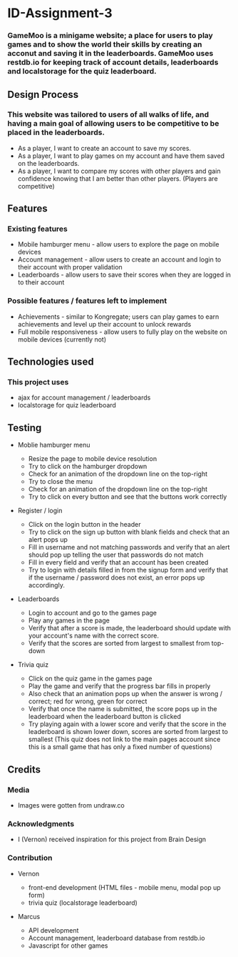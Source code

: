 # ID-Assignment-3

### GameMoo is a minigame website; a place for users to play games and to show the world their skills by creating an acconut and saving it in the leaderboards. GameMoo uses restdb.io for keeping track of account details, leaderboards and localstorage for the quiz leaderboard.

## Design Process

### This website was tailored to users of all walks of life, and having a main goal of allowing users to be competitive to be placed in the leaderboards. 

* As a player, I want to create an account to save my scores.
* As a player, I want to play games on my account and have them saved on the leaderboards.
* As a player, I want to compare my scores with other players and gain confidence knowing that I am better than other players. (Players are competitive)

## Features

### Existing features

* Mobile hamburger menu - allow users to explore the page on mobile devices
* Account management - allow users to create an account and login to their account with proper validation
* Leaderboards - allow users to save their scores when they are logged in to their account

### Possible features / features left to implement

* Achievements - similar to Kongregate; users can play games to earn achievements and level up their account to unlock rewards
* Full mobile responsiveness - allow users to fully play on the website on mobile devices (currently not)

## Technologies used 

### This project uses

* ajax for account management / leaderboards
* localstorage for quiz leaderboard

## Testing

* Moblie hamburger menu
  * Resize the page to mobile device resolution
  * Try to click on the hamburger dropdown
  * Check for an animation of the dropdown line on the top-right
  * Try to close the menu
  * Check for an animation of the dropdown line on the top-right
  * Try to click on every button and see that the buttons work correctly

* Register / login
  * Click on the login button in the header
  * Try to click on the sign up button with blank fields and check that an alert pops up
  * Fill in username and not matching passwords and verify that an alert should pop up telling the user that passwords do not match
  * Fill in every field and verify that an account has been created
  * Try to login with details filled in from the signup form and verify that if the username / password does not exist, an error pops up accordingly.

* Leaderboards
  * Login to account and go to the games page
  * Play any games in the page 
  * Verify that after a score is made, the leaderboard should update with your account's name with the correct score.
  * Verify that the scores are sorted from largest to smallest from top-down
 
* Trivia quiz
  * Click on the quiz game in the games page
  * Play the game and verify that the progress bar fills in properly 
  * Also check that an animation pops up when the answer is wrong / correct; red for wrong, green for correct
  * Verify that once the name is submitted, the score pops up in the leaderboard when the leaderboard button is clicked
  * Try playing again with a lower score and verify that the score in the leaderboard is shown lower down, scores are sorted from largest to smallest
 (This quiz does not link to the main pages account since this is a small game that has only a fixed number of questions)
 
## Credits 
 
### Media
 
 * Images were gotten from undraw.co

### Acknowledgments
 
 * I (Vernon) received inspiration for this project from Brain Design
 
### Contribution
 
* Vernon 
  * front-end development (HTML files - mobile menu, modal pop up form) 
  * trivia quiz (localstorage leaderboard)

* Marcus
  * API development 
  * Account management, leaderboard database from restdb.io
  * Javascript for other games
